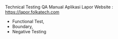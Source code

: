 Technical Testing QA Manual Aplikasi Lapor
Website : https://lapor.folkatech.com
- Functional Test,
- Boundary,
- Negative Testing
